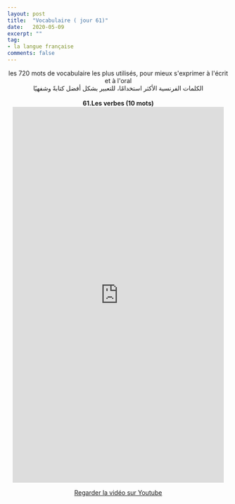 ```yaml
---
layout: post
title:  "Vocabulaire ( jour 61)"
date:   2020-05-09
excerpt: ""
tag:
- la langue française
comments: false
---
```

 <center>     les 720 mots de vocabulaire les plus utilisés, pour mieux s'exprimer à l'écrit et à l'oral <br> الكلمات الفرنسية الأكثر استخدامًا، للتعبير بشكل أفضل كتابةً وشفهيًا <br><br>     <strong> 61.Les verbes (10 mots)</strong>     <br> <iframe width="480" height="853" src="https://www.youtube.com/embed/-jj4DLw8ZEk" title="youtube video player" frameborder="0" allow="accelerometer, autoplay, clipboard-write, encrypted-media, gyroscope, picture-in-picture, web-share" allowfullscreen></iframe>     <br> <p markdown="0"><a href="https://youtube.com/shorts/-jj4DLw8ZEk" class="btn btn-danger" target="_blank">Regarder la vidéo sur Youtube</a></p> </center>
